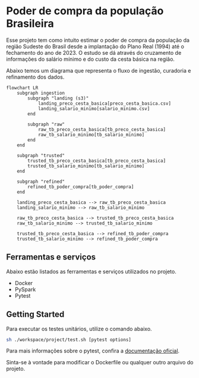 # Poder de compra da população Brasileira
Esse projeto tem como intuito estimar o poder de compra da população da região Sudeste do Brasil desde a implantação do Plano Real (1994) até o fechamento do ano de 2023. O estudo se dá através do cruzamento de informações do salário mínimo e do custo da cesta básica na região.

Abaixo temos um diagrama que representa o fluxo de ingestão, curadoria e refinamento dos dados.

```mermaid
flowchart LR
    subgraph ingestion
        subgraph "landing (s3)"
            landing_preco_cesta_basica[preco_cesta_basica.csv]
            landing_salario_minimo[salario_minimo.csv]
        end

        subgraph "raw"
            raw_tb_preco_cesta_basica[tb_preco_cesta_basica]
            raw_tb_salario_minimo[tb_salario_minimo]
        end
    end
    
    subgraph "trusted"
        trusted_tb_preco_cesta_basica[tb_preco_cesta_basica]
        trusted_tb_salario_minimo[tb_salario_minimo]
    end

    subgraph "refined"
        refined_tb_poder_compra[tb_poder_compra]
    end

    landing_preco_cesta_basica --> raw_tb_preco_cesta_basica
    landing_salario_minimo --> raw_tb_salario_minimo
    
    raw_tb_preco_cesta_basica --> trusted_tb_preco_cesta_basica
    raw_tb_salario_minimo --> trusted_tb_salario_minimo
    
    trusted_tb_preco_cesta_basica --> refined_tb_poder_compra
    trusted_tb_salario_minimo --> refined_tb_poder_compra
```

## Ferramentas e serviços
Abaixo estão listados as ferramentas e serviços utilizados no projeto.

- Docker
- PySpark
- Pytest

## Getting Started
Para executar os testes unitários, utilize o comando abaixo.

```bash
sh ./workspace/project/test.sh [pytest options]
```

Para mais informações sobre o pytest, confira a [documentação oficial](https://docs.pytest.org/en/8.0.x/).

Sinta-se à vontade para modificar o Dockerfile ou qualquer outro arquivo do projeto.